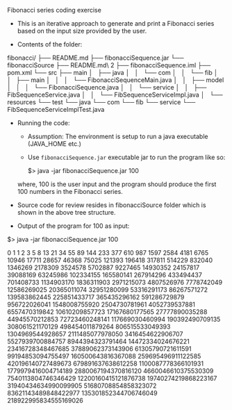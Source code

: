 Fibonacci series coding exercise

* This is an iterative approach to generate and print a Fibonacci series based on the input size provided by the user.

* Contents of the folder:

fibonacci/
├── README.md
├── fibonacciSequence.jar
└── fibonacciSource
    ├── README.md\ 2
    ├── fibonacciSequence.iml
    ├── pom.xml
    └── src
        ├── main
        │   ├── java
        │   │   └── com
        │   │       └── fib
        │   │           ├── main
        │   │           │   └── FibonacciSequenceMain.java
        │   │           ├── model
        │   │           │   └── FibonacciSequence.java
        │   │           └── service
        │   │               ├── FibSequenceService.java
        │   │               └── FibSequenceServiceImpl.java
        │   └── resources
        └── test
            └── java
                └── com
                    └── fib
                        └── service
                            └── FibSequenceServiceImplTest.java


* Running the code:
    * Assumption: The environment is setup to run a java executable (JAVA_HOME etc.)

    * Use `fibonacciSequence.jar` executable jar to run the program like so:
        
        $> java -jar fibonacciSequence.jar 100
        
    where, 100 is the user input and the program should produce the first 100 numbers in the Fibonacci series.

* Source code for review resides in fibonacciSource folder which is shown in the above tree structure.

* Output of the program for 100 as input:

$> java -jar fibonacciSequence.jar 100

0 1 1 2 3 5 8 13 21 34 55 89 144 233 377 610 987 1597 2584 4181 6765 10946 17711 28657 46368 75025 121393 196418 317811 514229 832040 1346269 2178309 3524578 5702887 9227465 14930352 24157817 39088169 63245986 102334155 165580141 267914296 433494437 701408733 1134903170 1836311903 2971215073 4807526976 7778742049 12586269025 20365011074 32951280099 53316291173 86267571272 139583862445 225851433717 365435296162 591286729879 956722026041 1548008755920 2504730781961 4052739537881 6557470319842 10610209857723 17167680177565 27777890035288 44945570212853 72723460248141 117669030460994 190392490709135 308061521170129 498454011879264 806515533049393 1304969544928657 2111485077978050 3416454622906707 5527939700884757 8944394323791464 14472334024676221 23416728348467685 37889062373143906 61305790721611591 99194853094755497 160500643816367088 259695496911122585 420196140727489673 679891637638612258 1100087778366101931 1779979416004714189 2880067194370816120 4660046610375530309 7540113804746346429 12200160415121876738 19740274219868223167 31940434634990099905 51680708854858323072 83621143489848422977 135301852344706746049 218922995834555169026